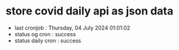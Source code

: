 # store covid daily api as json data

- last cronjob : Thursday, 04 July 2024 01:01:02
- status og cron : success
- status daily cron : success
      
      